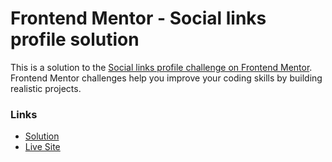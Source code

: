 # Frontend Mentor - Social links profile solution

This is a solution to the [Social links profile challenge on Frontend Mentor](https://www.frontendmentor.io/challenges/social-links-profile-UG32l9m6dQ). Frontend Mentor challenges help you improve your coding skills by building realistic projects. 


### Links

- [Solution](https://www.frontendmentor.io/solutions/social-links-profile-RzN0fMxpoj)
- [Live Site](https://goat3ggs.github.io/social-links-profile/)


